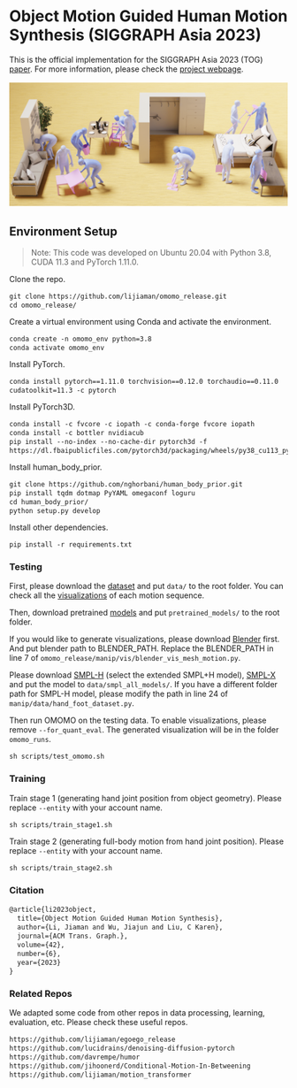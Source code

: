# Object Motion Guided Human Motion Synthesis (SIGGRAPH Asia 2023) 
This is the official implementation for the SIGGRAPH Asia 2023 (TOG) [paper](https://arxiv.org/abs/2309.16237). For more information, please check the [project webpage](https://lijiaman.github.io/projects/omomo/).

![OMOMO Teaser](omomo_teaser.png)

## Environment Setup
> Note: This code was developed on Ubuntu 20.04 with Python 3.8, CUDA 11.3 and PyTorch 1.11.0.

Clone the repo.
```
git clone https://github.com/lijiaman/omomo_release.git
cd omomo_release/
```
Create a virtual environment using Conda and activate the environment. 
```
conda create -n omomo_env python=3.8
conda activate omomo_env 
```
Install PyTorch. 
```
conda install pytorch==1.11.0 torchvision==0.12.0 torchaudio==0.11.0 cudatoolkit=11.3 -c pytorch
```
Install PyTorch3D. 
```
conda install -c fvcore -c iopath -c conda-forge fvcore iopath
conda install -c bottler nvidiacub
pip install --no-index --no-cache-dir pytorch3d -f https://dl.fbaipublicfiles.com/pytorch3d/packaging/wheels/py38_cu113_pyt1110/download.html
```
Install human_body_prior. 
```
git clone https://github.com/nghorbani/human_body_prior.git
pip install tqdm dotmap PyYAML omegaconf loguru
cd human_body_prior/
python setup.py develop
```
Install other dependencies. 
```
pip install -r requirements.txt 
```

### Testing
First, please download the [dataset](https://drive.google.com/file/d/1tZVqLB7II0whI-Qjz-z-AU3ponSEyAmm/view?usp=sharing) and put ```data/``` to the root folder. You can check all the [visualizations](https://drive.google.com/file/d/1ek-Kgvtg_NpRKKrfz1WRPy7CKVjHw5wW/view?usp=sharing) of each motion sequence.  

Then, download pretrained [models](https://drive.google.com/file/d/173UXZXdygo4CA5f8oHFXUtwArIdkHEiP/view?usp=sharing) and put ```pretrained_models/``` to the root folder.  

If you would like to generate visualizations, please download [Blender](https://www.blender.org/download/) first. And put blender path to BLENDER_PATH. Replace the BLENDER_PATH in line 7 of ```omomo_release/manip/vis/blender_vis_mesh_motion.py```. 

Please download [SMPL-H](https://mano.is.tue.mpg.de/download.php) (select the extended SMPL+H model), [SMPL-X]() and put the model to ```data/smpl_all_models/```. If you have a different folder path for SMPL-H model, please modify the path in line 24 of ```manip/data/hand_foot_dataset.py```.

Then run OMOMO on the testing data. To enable visualizations, please remove ```--for_quant_eval```. The generated visualization will be in the folder ```omomo_runs```.   
```
sh scripts/test_omomo.sh
```

### Training 
Train stage 1 (generating hand joint position from object geometry). Please replace ```--entity``` with your account name. 
```
sh scripts/train_stage1.sh
```
Train stage 2 (generating full-body motion from hand joint position). Please replace ```--entity``` with your account name. 
```
sh scripts/train_stage2.sh
```

### Citation
```
@article{li2023object,
  title={Object Motion Guided Human Motion Synthesis},
  author={Li, Jiaman and Wu, Jiajun and Liu, C Karen},
  journal={ACM Trans. Graph.},
  volume={42},
  number={6},
  year={2023}
}
```

### Related Repos
We adapted some code from other repos in data processing, learning, evaluation, etc. Please check these useful repos. 
```
https://github.com/lijiaman/egoego_release
https://github.com/lucidrains/denoising-diffusion-pytorch
https://github.com/davrempe/humor
https://github.com/jihoonerd/Conditional-Motion-In-Betweening 
https://github.com/lijiaman/motion_transformer 
``` 
